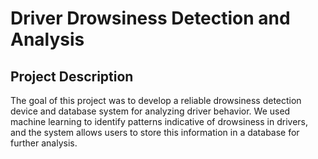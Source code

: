 # Driver Drowsiness Detection and Analysis

## Project Description

The goal of this project was to develop a reliable drowsiness detection device and database system for analyzing driver behavior. We used machine learning to identify patterns indicative of drowsiness in drivers, and the system allows users to store this information in a database for further analysis. 


